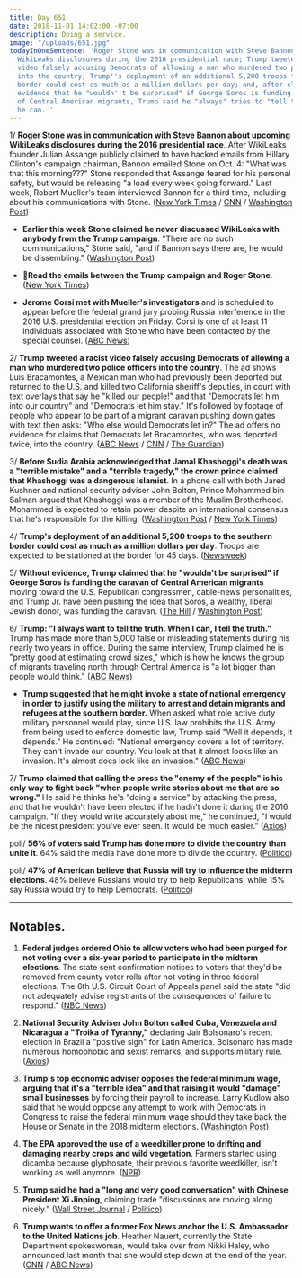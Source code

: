 ```yaml
---
title: Day 651
date: 2018-11-01 14:02:00 -07:00
description: Doing a service.
image: "/uploads/651.jpg"
todayInOneSentence: 'Roger Stone was in communication with Steve Bannon about upcoming
  WikiLeaks disclosures during the 2016 presidential race; Trump tweeted a racist
  video falsely accusing Democrats of allowing a man who murdered two police officers
  into the country; Trump''s deployment of an additional 5,200 troops to the southern
  border could cost as much as a million dollars per day; and, after claiming without
  evidence that he "wouldn''t be surprised" if George Soros is funding the caravan
  of Central American migrants, Trump said he "always" tries to "tell the truth" – when
  he can. '
---
```


1/ **Roger Stone was in communication with Steve Bannon about upcoming WikiLeaks disclosures during the 2016 presidential race**. After WikiLeaks founder Julian Assange publicly claimed to have hacked emails from Hillary Clinton's campaign chairman, Bannon emailed Stone on Oct. 4: "What was that this morning???" Stone responded that Assange feared for his personal safety, but would be releasing "a load every week going forward." Last week, Robert Mueller's team interviewed Bannon for a third time, including about his communications with Stone. ([New York Times](https://www.nytimes.com/2018/11/01/us/politics/roger-stone-trump-campaign-mueller-wikileaks.html) / [CNN](https://www.cnn.com/2018/11/01/politics/roger-stone-steve-bannon-emails-wikileaks/index.html) / [Washington Post](https://www.washingtonpost.com/politics/in-email-to-trumps-campaign-strategist-roger-stone-implied-he-knew-of-wikileakss-plans/2018/11/01/2d5d1938-de01-11e8-b732-3c72cbf131f2_story.html))

* **Earlier this week Stone claimed he never discussed WikiLeaks with anybody from the Trump campaign**. "There are no such communications," Stone said, "and if Bannon says there are, he would be dissembling." ([Washington Post](https://www.washingtonpost.com/politics/2018/11/01/roger-stones-story-just-changed-russia-again/))

* 📖**Read the emails between the Trump campaign and Roger Stone**. ([New York Times](https://www.nytimes.com/2018/11/01/us/politics/wikileaks-roger-stone-trump.html))

* **Jerome Corsi met with Mueller's investigators** and is scheduled to appear before the federal grand jury probing Russia interference in the 2016 U.S. presidential election on Friday. Corsi is one of at least 11 individuals associated with Stone who have been contacted by the special counsel. ([ABC News](https://abcnews.go.com/Politics/conspiracy-theorist-key-figure-mueller-builds-case/story?id=58886291))

2/ **Trump tweeted a racist video falsely accusing Democrats of allowing a man who murdered two police officers into the country**. The ad shows Luis Bracamontes, a Mexican man who had previously been deported but returned to the U.S. and killed two California sheriff's deputies, in court with text overlays that say he "killed our people!" and that "Democrats let him into our country" and "Democrats let him stay." It's followed by footage of people who appear to be part of a migrant caravan pushing down gates with text then asks: "Who else would Democrats let in?" The ad offers no evidence for claims that Democrats let Bracamontes, who was deported twice, into the country. ([ABC News](https://abcnews.go.com/US/trump-ad-mexican-cop-killer-blatant-racist-fear/story?id=58897185) / [CNN](https://www.cnn.com/2018/10/31/politics/donald-trump-immigration-paul-ryan-midterms/index.html) / [The Guardian](https://www.theguardian.com/us-news/live/2018/nov/01/donald-trump-latest-election-video-racist-midterms?page=with:block-5bdaf7bfe4b02dafd12eee99#block-5bdaf7bfe4b02dafd12eee99))

3/ **Before Sudia Arabia acknowledged that Jamal Khashoggi's death was a "terrible mistake" and a "terrible tragedy," the crown prince claimed that Khashoggi was a dangerous Islamist**. In a phone call with both Jared Kushner and national security adviser John Bolton, Prince Mohammed bin Salman argued that Khashoggi was a member of the Muslim Brotherhood. Mohammed is expected to retain power despite an international consensus that he's responsible for the killing. ([Washington Post](https://www.washingtonpost.com/world/national-security/saudi-crown-prince-described-slain-journalist-as-a-dangerous-islamist-in-call-with-white-house/2018/11/01/b4513e05-2d8e-4533-9cc8-2cabf8bb2d0a_story.html) / [New York Times](https://www.nytimes.com/2018/11/01/world/middleeast/with-saudi-prince-holding-on-to-power-us-seen-standing-by-him.html))

4/ **Trump's deployment of an additional 5,200 troops to the southern border could cost as much as a million dollars per day**. Troops are expected to be stationed at the border for 45 days. ([Newsweek](https://www.newsweek.com/trump-administration-migrant-caravan-border-troops-1194215))

5/ **Without evidence, Trump claimed that he "wouldn't be surprised" if George Soros is funding the caravan of Central American migrants** moving toward the U.S. Republican congressmen, cable-news personalities, and Trump Jr. have been pushing the idea that Soros, a wealthy, liberal Jewish donor, was funding the caravan. ([The Hill](https://thehill.com/homenews/administration/414171-trump-i-wouldnt-be-surprised-if-soros-were-paying-for-migrant-caravan) / [Washington Post](https://www.washingtonpost.com/politics/2018/10/29/how-trumps-conservative-media-helped-mainstream-conspiracy-theory-now-tied-tragedy/?utm_term=.4287b199a748))

6/ **Trump: "I always want to tell the truth. When I can, I tell the truth."** Trump has made more than 5,000 false or misleading statements during his nearly two years in office. During the same interview, Trump claimed he is "pretty good at estimating crowd sizes," which is how he knows the group of migrants traveling north through Central America is "a lot bigger than people would think." ([ABC News](https://abcnews.go.com/Politics/wall-people-trump-defends-military-presence-border/story?id=58878290))

* **Trump suggested that he might invoke a state of national emergency in order to justify using the military to arrest and detain migrants and refugees at the southern border.** When asked what role active duty military personnel would play, since U.S. law prohibits the U.S. Army from being used to enforce domestic law, Trump said "Well it depends, it depends." He continued: "National emergency covers a lot of territory. They can't invade our country. You look at that it almost looks like an invasion. It's almost does look like an invasion." ([ABC News](https://abcnews.go.com/Politics/transcript-president-trumps-interview-abc-news-correspondent-jonathan/story?id=58894593))

7/ **Trump claimed that calling the press the "enemy of the people" is his only way to fight back "when people write stories about me that are so wrong."** He said he thinks he's "doing a service" by attacking the press, and that he wouldn't have been elected if he hadn't done it during the 2016 campaign. "If they would write accurately about me," he continued, "I would be the nicest president you've ever seen. It would be much easier." ([Axios](https://www.axios.com/trump-axios-hbo-media-enemy-of-the-people-441ae349-3670-4f7d-b5d5-04d339a15f68.html))

poll/ **56% of voters said Trump has done more to divide the country than unite it**. 64% said the media have done more to divide the country. ([Politico](https://www.politico.com/story/2018/11/01/poll-more-voters-say-media-divide-country-than-trump-952209))

poll/ **47% of American believe that Russia will try to influence the midterm elections**. 48% believe Russians would try to help Republicans, while 15% say Russia would try to help Democrats. ([Politico](https://www.politico.com/story/2018/11/01/poll-russia-midterms-2018-hack-907038))

---

## Notables.

1. **Federal judges ordered Ohio to allow voters who had been purged for not voting over a six-year period to participate in the midterm elections**. The state sent confirmation notices to voters that they'd be removed from county voter rolls after not voting in three federal elections. The 6th U.S. Circuit Court of Appeals panel said the state "did not adequately advise registrants of the consequences of failure to respond." ([NBC News](https://www.nbcnews.com/politics/politics-news/federal-judges-order-ohio-allow-purged-voters-back-n929526))

2. **National Security Adviser John Bolton called Cuba, Venezuela and Nicaragua a "Troika of Tyranny,"** declaring Jair Bolsonaro's recent election in Brazil a "positive sign" for Latin America. Bolsonaro has made numerous homophobic and sexist remarks, and supports military rule. ([Axios](https://www.axios.com/john-bolton-latin-america-speech-bolsonaro-troika-c7d41d0c-f0c7-4bb9-b19a-9ac0b693ca0e.html))

3. **Trump's top economic adviser opposes the federal minimum wage, arguing that it's a "terrible idea" and that raising it would "damage" small businesses** by forcing their payroll to increase. Larry Kudlow also said that he would oppose any attempt to work with Democrats in Congress to raise the federal minimum wage should they take back the House or Senate in the 2018 midterm elections. ([Washington Post](https://www.washingtonpost.com/business/2018/11/01/president-trumps-top-economic-adviser-calls-federal-minimum-wage-terrible-idea/))

4. **The EPA approved the use of a weedkiller prone to drifting and damaging nearby crops and wild vegetation**. Farmers started using dicamba because glyphosate, their previous favorite weedkiller, isn't working as well anymore. ([NPR](https://www.npr.org/sections/thesalt/2018/11/01/662918255/the-epa-says-farmers-can-keep-using-weedkiller-blamed-for-vast-crop-damage))

5. **Trump said he had a "long and very good conversation" with Chinese President Xi Jinping**, claiming trade "discussions are moving along nicely." ([Wall Street Journal](https://www.wsj.com/articles/trump-signals-progress-on-trade-after-phone-call-with-chinese-president-xi-1541083811) / [Politico](https://www.politico.com/story/2018/11/01/trump-china-trade-955069))

6. **Trump wants to offer a former Fox News anchor the U.S. Ambassador to the United Nations job**. Heather Nauert, currently the State Department spokeswoman, would take over from Nikki Haley, who announced last month that she would step down at the end of the year. ([CNN](https://www.cnn.com/2018/11/01/politics/nauert-trump-un-ambassador/index.html) / [ABC News](https://abcnews.go.com/Politics/trump-offers-heather-nauert-role-us-ambassador-united/story?id=58903903))